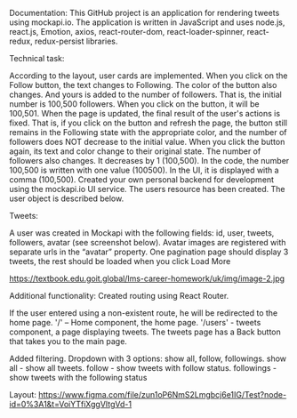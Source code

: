 Documentation:
This GitHub project is an application for rendering tweets using mockapi.io. The application is written in JavaScript and uses node.js, react.js, Emotion, axios, react-router-dom, react-loader-spinner, react-redux, redux-persist libraries.


Technical task:

According to the layout, user cards are implemented. When you click on the Follow button, the text changes to Following. The color of the button also changes. And yours is added to the number of followers. That is, the initial number is 100,500 followers. When you click on the button, it will be 100,501. When the page is updated, the final result of the user's actions is fixed. That is, if you click on the button and refresh the page, the button still remains in the Following state with the appropriate color, and the number of followers does NOT decrease to the initial value. When you click the button again, its text and color change to their original state. The number of followers also changes. It decreases by 1 (100,500). In the code, the number 100,500 is written with one value (100500). In the UI, it is displayed with a comma (100,500). Created your own personal backend for development using the mockapi.io UI service. The users resource has been created. The user object is described below.

Tweets:

A user was created in Mockapi with the following fields: id, user, tweets, followers, avatar (see screenshot below). Avatar images are registered with separate urls in the “avatar” property. One pagination page should display 3 tweets, the rest should be loaded when you click Load More

https://textbook.edu.goit.global/lms-career-homework/uk/img/image-2.jpg


Additional functionality:
Created routing using React Router.

If the user entered using a non-existent route, he will be redirected to the home page. '/' – Home component, the home page. '/users' - tweets component, a page displaying tweets. The tweets page has a Back button that takes you to the main page.

Added filtering. Dropdown with 3 options: show all, follow, followings. show all - show all tweets. follow - show tweets with follow status. followings - show tweets with the following status

Layout: https://www.figma.com/file/zun1oP6NmS2Lmgbcj6e1IG/Test?node-id=0%3A1&t=VoiYTfiXggVItgVd-1
